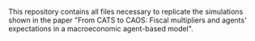 This repository contains all files necessary to replicate the simulations shown in the paper "From CATS to CAOS:
Fiscal multipliers and agents' expectations in a macroeconomic agent-based model".
